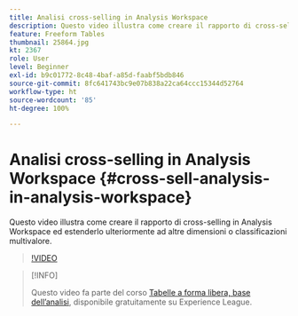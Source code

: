 ```yaml
---
title: Analisi cross-selling in Analysis Workspace
description: Questo video illustra come creare il rapporto di cross-selling in Analysis Workspace ed estenderlo ulteriormente ad altre dimensioni o classificazioni multivalore.
feature: Freeform Tables
thumbnail: 25864.jpg
kt: 2367
role: User
level: Beginner
exl-id: b9c01772-8c48-4baf-a85d-faabf5bdb846
source-git-commit: 8fc641743bc9e07b838a22ca64ccc15344d52764
workflow-type: ht
source-wordcount: '85'
ht-degree: 100%

---
```


# Analisi cross-selling in Analysis Workspace {#cross-sell-analysis-in-analysis-workspace}

Questo video illustra come creare il rapporto di cross-selling in Analysis Workspace ed estenderlo ulteriormente ad altre dimensioni o classificazioni multivalore.

>[!VIDEO](https://video.tv.adobe.com/v/25864/?quality=12&learn=on)

>[!INFO]
>
> Questo video fa parte del corso [Tabelle a forma libera, base dell’analisi](https://experienceleague.adobe.com/?recommended=Analytics-U-1-2020.3&amp;lang=it), disponibile gratuitamente su Experience League.
